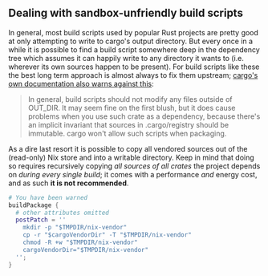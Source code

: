 ## Dealing with sandbox-unfriendly build scripts

In general, most build scripts used by popular Rust projects are pretty good at
only attempting to write to cargo's output directory. But every once in a while
it is possible to find a build script somewhere deep in the dependency tree
which assumes it can happily write to any directory it wants to (i.e. wherever
its own sources happen to be present). For build scripts like these the best
long term approach is almost always to fix them upstream; [cargo's own
documentation also warns against
this](https://doc.rust-lang.org/cargo/reference/build-script-examples.html#code-generation):

> In general, build scripts should not modify any files outside of OUT_DIR. It
> may seem fine on the first blush, but it does cause problems when you use such
> crate as a dependency, because there's an implicit invariant that sources in
> .cargo/registry should be immutable. cargo won't allow such scripts when
> packaging.

As a dire last resort it is possible to copy all vendored sources out of the
(read-only) Nix store and into a writable directory. Keep in mind that doing so
requires recursively copying _all sources of all crates_ the project depends on
_during every single build_; it comes with a performance _and_ energy cost, and
as such **it is not recommended**.

```nix
# You have been warned
buildPackage {
  # other attributes omitted
  postPatch = ''
    mkdir -p "$TMPDIR/nix-vendor"
    cp -r "$cargoVendorDir" -T "$TMPDIR/nix-vendor"
    chmod -R +w "$TMPDIR/nix-vendor"
    cargoVendorDir="$TMPDIR/nix-vendor"
  '';
}
```
